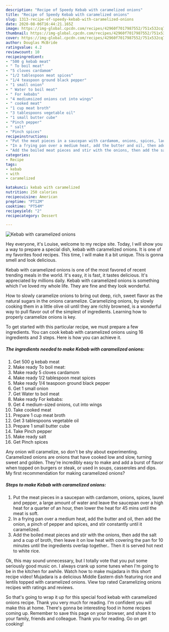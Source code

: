 ```yaml
---
description: "Recipe of Speedy Kebab with caramelized onions"
title: "Recipe of Speedy Kebab with caramelized onions"
slug: 1313-recipe-of-speedy-kebab-with-caramelized-onions
date: 2020-08-06T16:44:21.165Z
image: https://img-global.cpcdn.com/recipes/42960f7017987552/751x532cq70/kebab-with-caramelized-onions-recipe-main-photo.jpg
thumbnail: https://img-global.cpcdn.com/recipes/42960f7017987552/751x532cq70/kebab-with-caramelized-onions-recipe-main-photo.jpg
cover: https://img-global.cpcdn.com/recipes/42960f7017987552/751x532cq70/kebab-with-caramelized-onions-recipe-main-photo.jpg
author: Douglas McBride
ratingvalue: 4.2
reviewcount: 10
recipeingredient:
- "500 g kebab meat"
- " To boil meat"
- "5 cloves cardamom"
- "1/2 tablespoon meat spices"
- "1/4 teaspoon ground black pepper"
- "1 small onion"
- " Water to boil meat"
- " For kebabs"
- "4 mediumsized onions cut into wings"
- " cooked meat"
- "1 cup meat broth"
- "3 tablespoons vegetable oil"
- "1 small butter cube"
- "Pinch pepper"
- " salt"
- "Pinch spices"
recipeinstructions:
- "Put the meat pieces in a saucepan with cardamom, onions, spices, laurel and pepper, a large amount of water and leave the saucepan over a high heat for a quarter of an hour, then lower the heat for 45 mins until the meat is soft."
- "In a frying pan over a medium heat, add the butter and oil, then add the onion, a pinch of pepper and spices, and stir constantly until it caramelized."
- "Add the boiled meat pieces and stir with the onions, then add the salt and a cup of broth, then leave it on low heat with covering the pan for 10 minutes until the ingredients overlap together.. Then it is served hot next to white rice."
categories:
- Recipe
tags:
- kebab
- with
- caramelized

katakunci: kebab with caramelized 
nutrition: 250 calories
recipecuisine: American
preptime: "PT12M"
cooktime: "PT54M"
recipeyield: "2"
recipecategory: Dessert

---
```



![Kebab with caramelized onions](https://img-global.cpcdn.com/recipes/42960f7017987552/751x532cq70/kebab-with-caramelized-onions-recipe-main-photo.jpg)

Hey everyone, it's Louise, welcome to my recipe site. Today, I will show you a way to prepare a special dish, kebab with caramelized onions. It is one of my favorites food recipes. This time, I will make it a bit unique. This is gonna smell and look delicious.

Kebab with caramelized onions is one of the most favored of recent trending meals in the world. It's easy, it is fast, it tastes delicious. It's appreciated by millions daily. Kebab with caramelized onions is something which I've loved my whole life. They are fine and they look wonderful.

How to slowly caramelize onions to bring out deep, rich, sweet flavor as the natural sugars in the onions caramelize. Caramelizing onions, by slowly cooking them in a little olive oil until they are richly browned, is a wonderful way to pull flavor out of the simplest of ingredients. Learning how to properly caramelize onions is key.


To get started with this particular recipe, we must prepare a few ingredients. You can cook kebab with caramelized onions using 16 ingredients and 3 steps. Here is how you can achieve it.

<!--inarticleads1-->

##### The ingredients needed to make Kebab with caramelized onions:

1. Get 500 g kebab meat
1. Make ready  To boil meat:
1. Make ready 5 cloves cardamom
1. Make ready 1/2 tablespoon meat spices
1. Make ready 1/4 teaspoon ground black pepper
1. Get 1 small onion
1. Get  Water to boil meat
1. Make ready  For kebabs:
1. Get 4 medium-sized onions, cut into wings
1. Take  cooked meat
1. Prepare 1 cup meat broth
1. Get 3 tablespoons vegetable oil
1. Prepare 1 small butter cube
1. Take Pinch pepper
1. Make ready  salt
1. Get Pinch spices


Any onion will caramelize, so don&#39;t be shy about experimenting. Caramelized onions are onions that have cooked low and slow, turning sweet and golden. They&#39;re incredibly easy to make and add a burst of flavor when topped on burgers or steak, or used in soups, casseroles and dips. My first recommendation for making caramelized onions? 

<!--inarticleads2-->

##### Steps to make Kebab with caramelized onions:

1. Put the meat pieces in a saucepan with cardamom, onions, spices, laurel and pepper, a large amount of water and leave the saucepan over a high heat for a quarter of an hour, then lower the heat for 45 mins until the meat is soft.
1. In a frying pan over a medium heat, add the butter and oil, then add the onion, a pinch of pepper and spices, and stir constantly until it caramelized.
1. Add the boiled meat pieces and stir with the onions, then add the salt and a cup of broth, then leave it on low heat with covering the pan for 10 minutes until the ingredients overlap together.. Then it is served hot next to white rice.


Ok, this may sound unnecessary, but I totally vote that you put some seriously good music on. I always crank up some tunes when I&#39;m going to be in the kitchen for awhile. Watch how to make mujadara in this short recipe video! Mujadara is a delicious Middle Eastern dish featuring rice and lentils topped with caramelized onions. View top rated Caramelizing onions recipes with ratings and reviews. 

So that's going to wrap it up for this special food kebab with caramelized onions recipe. Thank you very much for reading. I'm confident you will make this at home. There's gonna be interesting food in home recipes coming up. Remember to save this page on your browser, and share it to your family, friends and colleague. Thank you for reading. Go on get cooking!
